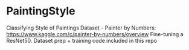 # PaintingStyle
Classifying Style of Paintings
Dataset - Painter by Numbers: https://www.kaggle.com/c/painter-by-numbers/overview
Fine-tuning a ResNet50. Dataset prep + training code included in this repo
